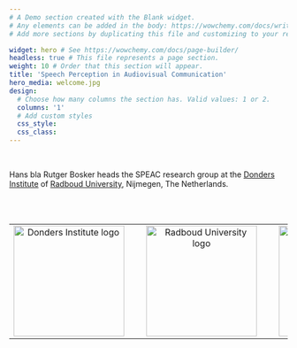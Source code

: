 ```yaml
---
# A Demo section created with the Blank widget.
# Any elements can be added in the body: https://wowchemy.com/docs/writing-markdown-latex/
# Add more sections by duplicating this file and customizing to your requirements.

widget: hero # See https://wowchemy.com/docs/page-builder/
headless: true # This file represents a page section.
weight: 10 # Order that this section will appear.
title: 'Speech Perception in Audiovisual Communication'
hero_media: welcome.jpg
design:
  # Choose how many columns the section has. Valid values: 1 or 2.
  columns: '1'
  # Add custom styles
  css_style:
  css_class:
---
```


<br>

Hans bla Rutger Bosker heads the SPEAC research group at the [Donders Institute](https://www.ru.nl/donders/) of [Radboud University](https://www.ru.nl), Nijmegen, The Netherlands.

<br />
<br />

|       |       |       |       |       |
|:-----:|:-----:|:-----:|:-----:|:-----:|
<a href="https://www.ru.nl/donders" target="_blank"><img src="https://www.dcc.ru.nl/babybrain/wp-content/uploads/2021/10/DONDERS_LOGO_RGB_large-1024x340.jpg" alt="Donders Institute logo" width="200"/></a>|<pre>   </pre>|<a href="https://www.ru.nl/" target="_blank"><img src="https://www.ru.nl/views/ru-baseline/images/logos/ru_nl.svg" alt="Radboud University logo" width="200"/></a>|<pre>   </pre>|<a href="https://erc.europa.eu/" target="_blank"><img src="https://erc.europa.eu/sites/default/files/LOGO_ERC-FLAG_EU_.jpg" alt="European Research Counsil logo" width="200"/></a>
